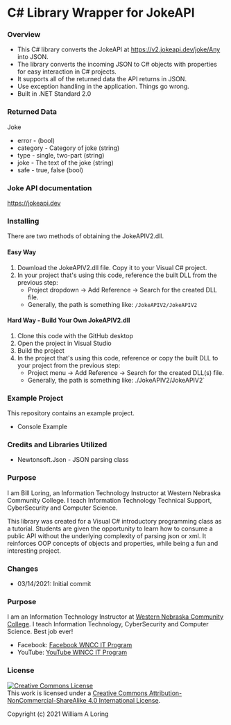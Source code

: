 # C# Library Wrapper for JokeAPI
### Overview

- This C# library converts the JokeAPI at https://v2.jokeapi.dev/joke/Any into JSON.
- The library converts the incoming JSON to C# objects with properties for easy interaction in C# projects.
- It supports all of the returned data the API returns in JSON.
- Use exception handling in the application. Things go wrong.
- Built in .NET Standard 2.0

### Returned Data
 Joke
  * error - (bool)
  * category - Category of joke (string)
  * type - single, two-part (string)
  * joke - The text of the joke (string)
  * safe - true, false (bool)
  
### Joke API documentation
https://jokeapi.dev

### Installing
There are two methods of obtaining the JokeAPIV2.dll.
#### Easy Way
1. Download the JokeAPIV2.dll file. Copy it to your Visual C# project.
2. In your project that's using this code, reference the built DLL from the previous step:
   - Project dropdown -> Add Reference -> Search for the created DLL file.
   - Generally, the path is something like: `/JokeAPIV2/JokeAPIV2`
#### Hard Way - Build Your Own JokeAPIV2.dll
1. Clone this code with the GitHub desktop
2. Open the project in Visual Studio
3. Build the project
4. In the project that's using this code, reference or copy the built DLL to your project from the previous step:
   - Project menu -> Add Reference -> Search for the created DLL(s) file.
   - Generally, the path is something like: ./JokeAPIV2/JokeAPIV2`

### Example Project

This repository contains an example project.
- Console Example

### Credits and Libraries Utilized

- Newtonsoft.Json - JSON parsing class

### Purpose
I am Bill Loring, an Information Technology Instructor at Western Nebraska Community College. I teach Information Technology Technical Support, CyberSecurity and Computer Science.

This library was created for a Visual C# introductory programming class as a tutorial. Students are given the opportunity to learn how to consume a public API without the underlying complexity of parsing json or xml. It reinforces OOP concepts of objects and properties, while being a fun and interesting project.

### Changes

- 03/14/2021: Initial commit

### Purpose

I am an Information Technology Instructor at [Western Nebraska Community College](https://www.wncc.edu). I teach Information Technology, CyberSecurity and Computer Science. Best job ever!

- Facebook: [Facebook WNCC IT Program](https://www.facebook.com/wnccitprogram/)
- YouTube: [YouTube WINCC IT Program](https://www.youtube.com/@williamloringitinstructor)

### License
<a rel="license" href="http://creativecommons.org/licenses/by-nc-sa/4.0/"><img alt="Creative Commons License" style="border-width:0" src="https://i.creativecommons.org/l/by-nc-sa/4.0/88x31.png" /></a><br />This work is licensed under a <a rel="license" href="http://creativecommons.org/licenses/by-nc-sa/4.0/">Creative Commons Attribution-NonCommercial-ShareAlike 4.0 International License</a>.

Copyright (c) 2021 William A Loring
